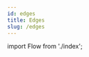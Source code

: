 ```yaml
---
id: edges
title: Edges
slug: /edges
---
```


import Flow from './index';

<div style={{ height: 400 }}>
  <Flow />
</div>
